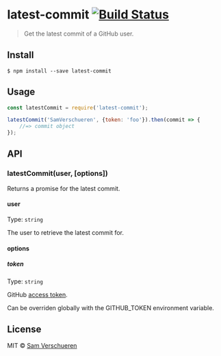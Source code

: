 # latest-commit [![Build Status](https://travis-ci.org/SamVerschueren/latest-commit.svg?branch=master)](https://travis-ci.org/SamVerschueren/latest-commit)

> Get the latest commit of a GitHub user.


## Install

```
$ npm install --save latest-commit
```


## Usage

```js
const latestCommit = require('latest-commit');

latestCommit('SamVerschueren', {token: 'foo'}).then(commit => {
	//=> commit object
});
```


## API

### latestCommit(user, [options])

Returns a promise for the latest commit.

#### user

Type: `string`

The user to retrieve the latest commit for.

#### options

##### token

Type: `string`

GitHub [access token](https://github.com/settings/tokens/new).

Can be overriden globally with the GITHUB_TOKEN environment variable.


## License

MIT © [Sam Verschueren](http://github.com/SamVerschueren)
